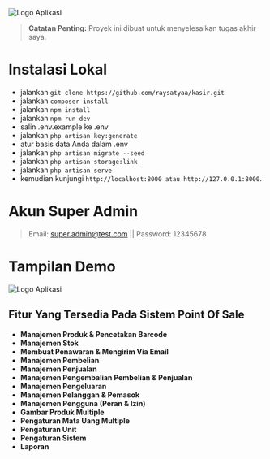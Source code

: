 <picture>

<source srcset="public/images/logo.png"  
            media="(prefers-color-scheme: dark)">
<img src="public/images/logo-dark.png" alt="Logo Aplikasi">
</picture>

> **Catatan Penting:** Proyek ini dibuat untuk menyelesaikan tugas akhir saya.

# Instalasi Lokal

-   jalankan `git clone https://github.com/raysatyaa/kasir.git`
-   jalankan `composer install `
-   jalankan `npm install`
-   jalankan `npm run dev`
-   salin .env.example ke .env
-   jalankan `php artisan key:generate`
-   atur basis data Anda dalam .env
-   jalankan `php artisan migrate --seed`
-   jalankan `php artisan storage:link`
-   jalankan `php artisan serve`
-   kemudian kunjungi `http://localhost:8000 atau http://127.0.0.1:8000`.

# Akun Super Admin

> Email: super.admin@test.com || Password: 12345678

# Tampilan Demo

<picture>

<source srcset="public/images/demo.png"  
            media="(prefers-color-scheme: dark)">
<img src="public/images/demo.png" alt="Logo Aplikasi">
</picture>

## Fitur Yang Tersedia Pada Sistem Point Of Sale

-   **Manajemen Produk & Pencetakan Barcode**
-   **Manajemen Stok**
-   **Membuat Penawaran & Mengirim Via Email**
-   **Manajemen Pembelian**
-   **Manajemen Penjualan**
-   **Manajemen Pengembalian Pembelian & Penjualan**
-   **Manajemen Pengeluaran**
-   **Manajemen Pelanggan & Pemasok**
-   **Manajemen Pengguna (Peran & Izin)**
-   **Gambar Produk Multiple**
-   **Pengaturan Mata Uang Multiple**
-   **Pengaturan Unit**
-   **Pengaturan Sistem**
-   **Laporan**
